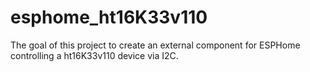 # esphome_ht16K33v110

The goal of this project to create an external component for ESPHome controlling a ht16K33v110 device via I2C.
